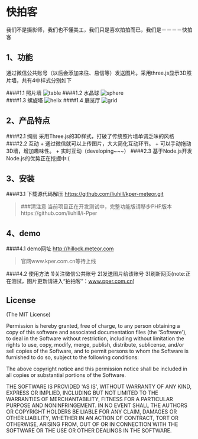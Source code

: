 快拍客
====
我们不是摄影师，我们也不懂美工，我们只是喜欢拍拍而已，我们是－－－－快拍客




1、功能
----
通过微信公共账号（以后会添加来往、易信等）发送图片。采用three.js显示3D照片墙，共有4中样式分别如下

####1.1 照片墙
![table](http://www.pper.com.cn/img/table.gif)
####1.2 水晶球
 ![sphere](http://www.pper.com.cn/img/sphere.gif)  
####1.3 螺旋塔
![helix](http://www.pper.com.cn/img/helix.gif)
####1.4 展览厅
![grid](http://www.pper.com.cn/img/grid.gif)  


2、产品特点
----
####2.1 绚丽
    采用Three.js的3D样式，打破了传统照片墙单调乏味的风格
####2.2 互动
    +   通过微信就可以上传图片，大大简化互动环节。
	+   可以手动拖动3D墙，增加趣味性。
    +   实时互动（developing~~~）
####2.3 基于Node.js开发
    Node.js的优势正在挖掘中:(

3、安装
----
####3.1 下载源代码解压
https://github.com/liuhill/kper-meteor.git
>###清注意
当前项目正在开发测试中，完整功能版请移步PHP版本https://github.com/liuhill/i-Pper


4、demo
----
####4.1 demo网址
http://hillock.meteor.com
>官网www.kper.com.cn等待上线


####4.2 使用方法
	1)关注微信公共账号
	2)发送图片给该账号
	3)刷新网页(note:正在测试，图片更新请进入“拍拍客”：www.pper.com.cn)




## License
(The MIT License)

Permission is hereby granted, free of charge, to any person obtaining
a copy of this software and associated documentation files (the
'Software'), to deal in the Software without restriction, including
without limitation the rights to use, copy, modify, merge, publish,
distribute, sublicense, and/or sell copies of the Software, and to
permit persons to whom the Software is furnished to do so, subject to
the following conditions:

The above copyright notice and this permission notice shall be
included in all copies or substantial portions of the Software.

THE SOFTWARE IS PROVIDED 'AS IS', WITHOUT WARRANTY OF ANY KIND,
EXPRESS OR IMPLIED, INCLUDING BUT NOT LIMITED TO THE WARRANTIES OF
MERCHANTABILITY, FITNESS FOR A PARTICULAR PURPOSE AND NONINFRINGEMENT.
IN NO EVENT SHALL THE AUTHORS OR COPYRIGHT HOLDERS BE LIABLE FOR ANY
CLAIM, DAMAGES OR OTHER LIABILITY, WHETHER IN AN ACTION OF CONTRACT,
TORT OR OTHERWISE, ARISING FROM, OUT OF OR IN CONNECTION WITH THE
SOFTWARE OR THE USE OR OTHER DEALINGS IN THE SOFTWARE.
